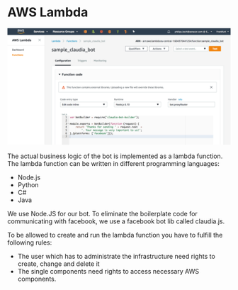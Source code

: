 # AWS Lambda
![aws_lambda_function](aws_lambda_function.png "AWs Lambda function")

The actual business logic of the bot is implemented as a lambda function. The lambda function can be written in different programming languages:

* Node.js
* Python
* C#
* Java

We use Node.JS for our bot. To eliminate the boilerplate code for communicating with facebook, we use a facebook bot lib called claudia.js.

To be allowed to create and run the lambda function you have to fulfill the following rules:

* The user which has to administrate the infrastructure need rights to create, change and delete it
* The single components need rights to access necessary AWS components.